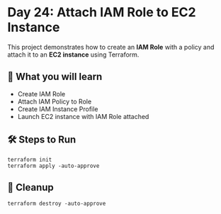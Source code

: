# Day 24: Attach IAM Role to EC2 Instance

This project demonstrates how to create an **IAM Role** with a policy and attach it to an **EC2 instance** using Terraform.

## 🔹 What you will learn
- Create IAM Role
- Attach IAM Policy to Role
- Create IAM Instance Profile
- Launch EC2 instance with IAM Role attached

## 🛠️ Steps to Run
```
terraform init
terraform apply -auto-approve
```
## 🧹 Cleanup
```
terraform destroy -auto-approve
```
